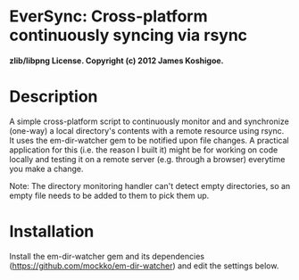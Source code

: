 # EverSync: Cross-platform continuously syncing via rsync
#### zlib/libpng License. Copyright (c) 2012 James Koshigoe.


# Description
A simple cross-platform script to continuously monitor and and synchronize (one-way) a local directory's contents
with a remote resource using rsync. It uses the em-dir-watcher gem to be notified upon file changes. A practical
application for this (i.e. the reason I built it) might be for working on code locally and testing it on a remote
server (e.g. through a browser) everytime you make a change.

Note: The directory monitoring handler can't detect empty directories, so an empty file needs to be added to them
to pick them up.

# Installation
Install the em-dir-watcher gem and its dependencies (https://github.com/mockko/em-dir-watcher) and edit the
settings below.